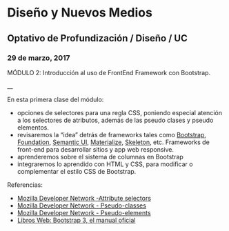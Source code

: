 # Diseño y Nuevos Medios

## Optativo de Profundización / Diseño / UC

### 29 de marzo, 2017

MÓDULO 2: Introducción al uso de FrontEnd Framework con Bootstrap.

__

En esta primera clase del módulo:

- opciones de selectores para una regla CSS, poniendo especial atención a los selectores de atributos, además de las pseudo clases y pseudo elementos.
- revisaremos la “idea” detrás de frameworks tales como [Bootstrap](http://getbootstrap.com/), [Foundation](http://foundation.zurb.com/), [Semantic UI](https://semantic-ui.com/), [Materialize](http://materializecss.com/), [Skeleton](http://getskeleton.com/), etc. Frameworks de front-end para desarrollar sitios y app web responsive.
- aprenderemos sobre el sistema de columnas en Bootstrap
- integraremos lo aprendido con HTML y CSS, para modificar o complementar el estilo CSS de Bootstrap.

Referencias:

- [Mozilla Developer Network -Attribute selectors](https://developer.mozilla.org/en-US/docs/Web/CSS/Attribute_selectors)
- [Mozilla Developer Network - Pseudo-classes](https://developer.mozilla.org/en-US/docs/Web/CSS/pseudo-classes)
- [Mozilla Developer Network - Pseudo-elements](https://developer.mozilla.org/en-US/docs/Web/CSS/Pseudo-elements)
- [Libros Web: Bootstrap 3, el manual oficial](https://librosweb.es/libro/bootstrap_3/)
